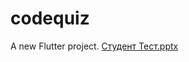# codequiz

A new Flutter project.
[Студент Тест.pptx](https://github.com/user-attachments/files/16520877/default.pptx)
